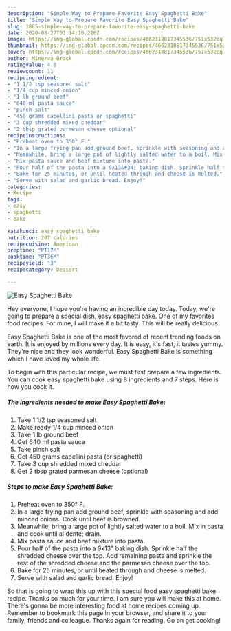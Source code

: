 ```yaml
---
description: "Simple Way to Prepare Favorite Easy Spaghetti Bake"
title: "Simple Way to Prepare Favorite Easy Spaghetti Bake"
slug: 1885-simple-way-to-prepare-favorite-easy-spaghetti-bake
date: 2020-08-27T01:14:10.216Z
image: https://img-global.cpcdn.com/recipes/4662318817345536/751x532cq70/easy-spaghetti-bake-recipe-main-photo.jpg
thumbnail: https://img-global.cpcdn.com/recipes/4662318817345536/751x532cq70/easy-spaghetti-bake-recipe-main-photo.jpg
cover: https://img-global.cpcdn.com/recipes/4662318817345536/751x532cq70/easy-spaghetti-bake-recipe-main-photo.jpg
author: Minerva Brock
ratingvalue: 4.8
reviewcount: 11
recipeingredient:
- "1 1/2 tsp seasoned salt"
- "1/4 cup minced onion"
- "1 lb ground beef"
- "640 ml pasta sauce"
- "pinch salt"
- "450 grams capellini pasta or spaghetti"
- "3 cup shredded mixed cheddar"
- "2 tbsp grated parmesan cheese optional"
recipeinstructions:
- "Preheat oven to 350° F."
- "In a large frying pan add ground beef, sprinkle with seasoning and add minced onions. Cook until beef is browned."
- "Meanwhile, bring a large pot of lightly salted water to a boil. Mix in pasta and cook until al dente; drain."
- "Mix pasta sauce and beef mixture into pasta."
- "Pour half of the pasta into a 9x13&#34; baking dish. Sprinkle half the shredded cheese over the top. Add remaining pasta and sprinkle the rest of the shredded cheese and the parmesan cheese over the top."
- "Bake for 25 minutes, or until heated through and cheese is melted."
- "Serve with salad and garlic bread. Enjoy!"
categories:
- Recipe
tags:
- easy
- spaghetti
- bake

katakunci: easy spaghetti bake 
nutrition: 207 calories
recipecuisine: American
preptime: "PT17M"
cooktime: "PT36M"
recipeyield: "3"
recipecategory: Dessert

---
```



![Easy Spaghetti Bake](https://img-global.cpcdn.com/recipes/4662318817345536/751x532cq70/easy-spaghetti-bake-recipe-main-photo.jpg)

Hey everyone, I hope you're having an incredible day today. Today, we're going to prepare a special dish, easy spaghetti bake. One of my favorites food recipes. For mine, I will make it a bit tasty. This will be really delicious.



Easy Spaghetti Bake is one of the most favored of recent trending foods on earth. It is enjoyed by millions every day. It is easy, it's fast, it tastes yummy. They're nice and they look wonderful. Easy Spaghetti Bake is something which I have loved my whole life.


To begin with this particular recipe, we must first prepare a few ingredients. You can cook easy spaghetti bake using 8 ingredients and 7 steps. Here is how you cook it.

<!--inarticleads1-->

##### The ingredients needed to make Easy Spaghetti Bake:

1. Take 1 1/2 tsp seasoned salt
1. Make ready 1/4 cup minced onion
1. Take 1 lb ground beef
1. Get 640 ml pasta sauce
1. Take pinch salt
1. Get 450 grams capellini pasta (or spaghetti)
1. Take 3 cup shredded mixed cheddar
1. Get 2 tbsp grated parmesan cheese (optional)




<!--inarticleads2-->

##### Steps to make Easy Spaghetti Bake:

1. Preheat oven to 350° F.
1. In a large frying pan add ground beef, sprinkle with seasoning and add minced onions. Cook until beef is browned.
1. Meanwhile, bring a large pot of lightly salted water to a boil. Mix in pasta and cook until al dente; drain.
1. Mix pasta sauce and beef mixture into pasta.
1. Pour half of the pasta into a 9x13&#34; baking dish. Sprinkle half the shredded cheese over the top. Add remaining pasta and sprinkle the rest of the shredded cheese and the parmesan cheese over the top.
1. Bake for 25 minutes, or until heated through and cheese is melted.
1. Serve with salad and garlic bread. Enjoy!




So that is going to wrap this up with this special food easy spaghetti bake recipe. Thanks so much for your time. I am sure you will make this at home. There's gonna be more interesting food at home recipes coming up. Remember to bookmark this page in your browser, and share it to your family, friends and colleague. Thanks again for reading. Go on get cooking!
